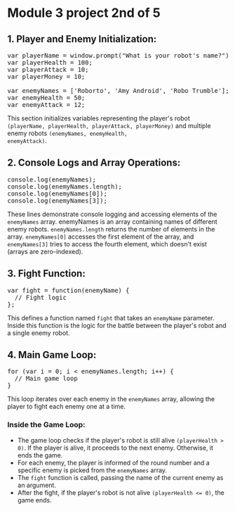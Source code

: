 # Module 3 project 2nd of 5

## 1. Player and Enemy Initialization:

<pre>
var playerName = window.prompt("What is your robot's name?");
var playerHealth = 100;
var playerAttack = 10;
var playerMoney = 10;

var enemyNames = ['Roborto', 'Amy Android', 'Robo Trumble'];
var enemyHealth = 50;
var enemyAttack = 12;
</pre>

This section initializes variables representing the player's robot <code>(playerName, playerHealth, playerAttack, playerMoney)</code> and multiple enemy robots <code>(enemyNames, enemyHealth, enemyAttack)</code>.

## 2. Console Logs and Array Operations:

<pre>
console.log(enemyNames);
console.log(enemyNames.length);
console.log(enemyNames[0]);
console.log(enemyNames[3]);
</pre>

These lines demonstrate console logging and accessing elements of the <code>enemyNames</code> array. enemyNames is an array containing names of different enemy robots. <code>enemyNames.length</code> returns the number of elements in the array. <code>enemyNames[0]</code> accesses the first element of the array, and <code>enemyNames[3]</code> tries to access the fourth element, which doesn't exist (arrays are zero-indexed).

## 3. Fight Function:

<pre>
var fight = function(enemyName) {
  // Fight logic
};
</pre>

This defines a function named <code>fight</code> that takes an <code>enemyName</code> parameter. Inside this function is the logic for the battle between the player's robot and a single enemy robot.

## 4. Main Game Loop:

<pre>
for (var i = 0; i < enemyNames.length; i++) {
  // Main game loop
}
</pre>

This loop iterates over each enemy in the <code>enemyNames</code> array, allowing the player to fight each enemy one at a time.

### Inside the Game Loop:

- The game loop checks if the player's robot is still alive <code>(playerHealth > 0)</code>. If the player is alive, it proceeds to the next enemy. Otherwise, it ends the game.
- For each enemy, the player is informed of the round number and a specific enemy is picked from the <code>enemyNames</code> array.
- The <code>fight</code> function is called, passing the name of the current enemy as an argument.
- After the fight, if the player's robot is not alive <code>(playerHealth <= 0)</code>, the game ends.
